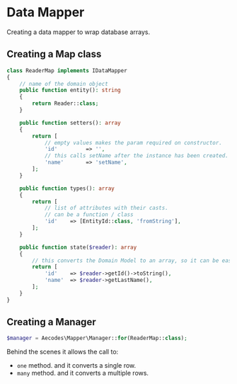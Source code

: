 # Data Mapper

Creating a data mapper to wrap database arrays.

## Creating a Map class

```php
class ReaderMap implements IDataMapper
{
    // name of the domain object
    public function entity(): string
    {
        return Reader::class;
    }

    public function setters(): array
    {
        return [
            // empty values makes the param required on constructor.
            'id'         => '',
            // this calls setName after the instance has been created.
            'name'       => 'setName',
        ];
    }

    public function types(): array
    {
        return [
            // list of attributes with their casts.
            // can be a function / class
            'id'    => [EntityId::class, 'fromString'],
        ];
    }

    public function state($reader): array
    {
        // this converts the Domain Model to an array, so it can be easily saved.
        return [
            'id'    => $reader->getId()->toString(),
            'name'  => $reader->getLastName(),
        ];
    }
}
```

## Creating a Manager

```php
$manager = Aecodes\Mapper\Manager::for(ReaderMap::class);
```

Behind the scenes it allows the call to:
- `one` method. and it converts a single row.
- `many` method. and it converts a multiple rows.

